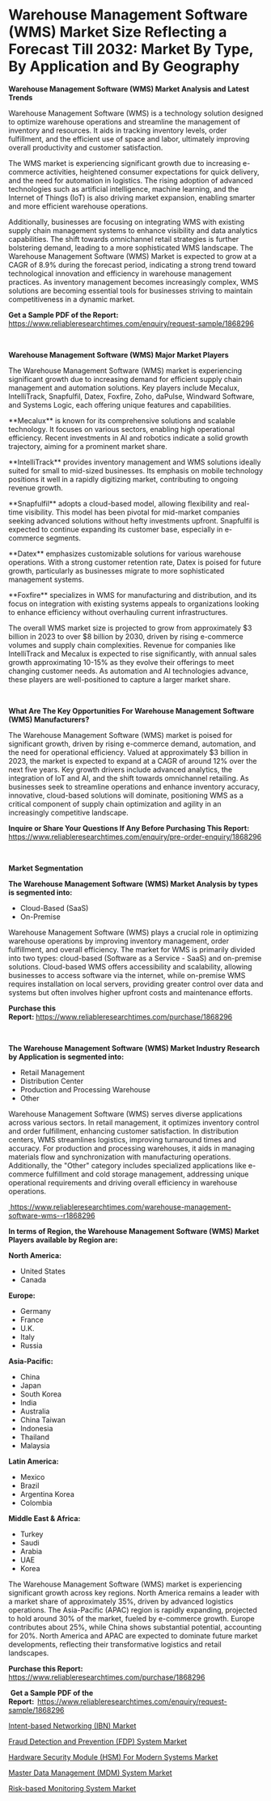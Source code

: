 <p><h1>Warehouse Management Software (WMS) Market Size Reflecting a Forecast Till 2032: Market By Type, By Application and By Geography</h1></p><p><strong>Warehouse Management Software (WMS) Market Analysis and Latest Trends</strong></p>
<p><p>Warehouse Management Software (WMS) is a technology solution designed to optimize warehouse operations and streamline the management of inventory and resources. It aids in tracking inventory levels, order fulfillment, and the efficient use of space and labor, ultimately improving overall productivity and customer satisfaction. </p><p>The WMS market is experiencing significant growth due to increasing e-commerce activities, heightened consumer expectations for quick delivery, and the need for automation in logistics. The rising adoption of advanced technologies such as artificial intelligence, machine learning, and the Internet of Things (IoT) is also driving market expansion, enabling smarter and more efficient warehouse operations. </p><p>Additionally, businesses are focusing on integrating WMS with existing supply chain management systems to enhance visibility and data analytics capabilities. The shift towards omnichannel retail strategies is further bolstering demand, leading to a more sophisticated WMS landscape. The Warehouse Management Software (WMS) Market is expected to grow at a CAGR of 8.9% during the forecast period, indicating a strong trend toward technological innovation and efficiency in warehouse management practices. As inventory management becomes increasingly complex, WMS solutions are becoming essential tools for businesses striving to maintain competitiveness in a dynamic market.</p></p>
<p><strong>Get a Sample PDF of the Report:&nbsp;</strong> <a href="https://www.reliableresearchtimes.com/enquiry/request-sample/1868296?utm_campaign=2193&utm_medium=2&utm_source=Github&utm_content=ia&utm_term=11032025&utm_id=warehouse-management-software-wms">https://www.reliableresearchtimes.com/enquiry/request-sample/1868296</a></p>
<p>&nbsp;</p>
<p><strong>Warehouse Management Software (WMS) Major Market Players</strong></p>
<p><p>The Warehouse Management Software (WMS) market is experiencing significant growth due to increasing demand for efficient supply chain management and automation solutions. Key players include Mecalux, IntelliTrack, Snapfulfil, Datex, Foxfire, Zoho, daPulse, Windward Software, and Systems Logic, each offering unique features and capabilities.</p><p>**Mecalux** is known for its comprehensive solutions and scalable technology. It focuses on various sectors, enabling high operational efficiency. Recent investments in AI and robotics indicate a solid growth trajectory, aiming for a prominent market share.</p><p>**IntelliTrack** provides inventory management and WMS solutions ideally suited for small to mid-sized businesses. Its emphasis on mobile technology positions it well in a rapidly digitizing market, contributing to ongoing revenue growth.</p><p>**Snapfulfil** adopts a cloud-based model, allowing flexibility and real-time visibility. This model has been pivotal for mid-market companies seeking advanced solutions without hefty investments upfront. Snapfulfil is expected to continue expanding its customer base, especially in e-commerce segments.</p><p>**Datex** emphasizes customizable solutions for various warehouse operations. With a strong customer retention rate, Datex is poised for future growth, particularly as businesses migrate to more sophisticated management systems.</p><p>**Foxfire** specializes in WMS for manufacturing and distribution, and its focus on integration with existing systems appeals to organizations looking to enhance efficiency without overhauling current infrastructures.</p><p>The overall WMS market size is projected to grow from approximately $3 billion in 2023 to over $8 billion by 2030, driven by rising e-commerce volumes and supply chain complexities. Revenue for companies like IntelliTrack and Mecalux is expected to rise significantly, with annual sales growth approximating 10-15% as they evolve their offerings to meet changing customer needs. As automation and AI technologies advance, these players are well-positioned to capture a larger market share.</p></p>
<p>&nbsp;</p>
<p><strong>What Are The Key Opportunities For Warehouse Management Software (WMS) Manufacturers?</strong></p>
<p><p>The Warehouse Management Software (WMS) market is poised for significant growth, driven by rising e-commerce demand, automation, and the need for operational efficiency. Valued at approximately $3 billion in 2023, the market is expected to expand at a CAGR of around 12% over the next five years. Key growth drivers include advanced analytics, the integration of IoT and AI, and the shift towards omnichannel retailing. As businesses seek to streamline operations and enhance inventory accuracy, innovative, cloud-based solutions will dominate, positioning WMS as a critical component of supply chain optimization and agility in an increasingly competitive landscape.</p></p>
<p><strong>Inquire or Share Your Questions If Any Before Purchasing This Report:</strong> <a href="https://www.reliableresearchtimes.com/enquiry/pre-order-enquiry/1868296?utm_campaign=2193&utm_medium=2&utm_source=Github&utm_content=ia&utm_term=11032025&utm_id=warehouse-management-software-wms">https://www.reliableresearchtimes.com/enquiry/pre-order-enquiry/1868296</a></p>
<p>&nbsp;</p>
<p><strong>Market Segmentation</strong></p>
<p><strong>The Warehouse Management Software (WMS) Market Analysis by types is segmented into:</strong></p>
<p><ul><li>Cloud-Based (SaaS)</li><li>On-Premise</li></ul></p>
<p><p>Warehouse Management Software (WMS) plays a crucial role in optimizing warehouse operations by improving inventory management, order fulfillment, and overall efficiency. The market for WMS is primarily divided into two types: cloud-based (Software as a Service - SaaS) and on-premise solutions. Cloud-based WMS offers accessibility and scalability, allowing businesses to access software via the internet, while on-premise WMS requires installation on local servers, providing greater control over data and systems but often involves higher upfront costs and maintenance efforts.</p></p>
<p><strong>Purchase this Report:&nbsp;</strong><a href="https://www.reliableresearchtimes.com/purchase/1868296?utm_campaign=2193&utm_medium=2&utm_source=Github&utm_content=ia&utm_term=11032025&utm_id=warehouse-management-software-wms">https://www.reliableresearchtimes.com/purchase/1868296</a></p>
<p>&nbsp;</p>
<p><strong>The Warehouse Management Software (WMS) Market Industry Research by Application is segmented into:</strong></p>
<p><ul><li>Retail Management</li><li>Distribution Center</li><li>Production and Processing Warehouse</li><li>Other</li></ul></p>
<p><p>Warehouse Management Software (WMS) serves diverse applications across various sectors. In retail management, it optimizes inventory control and order fulfillment, enhancing customer satisfaction. In distribution centers, WMS streamlines logistics, improving turnaround times and accuracy. For production and processing warehouses, it aids in managing materials flow and synchronization with manufacturing operations. Additionally, the "Other" category includes specialized applications like e-commerce fulfillment and cold storage management, addressing unique operational requirements and driving overall efficiency in warehouse operations.</p></p>
<p><a href="https://www.reliableresearchtimes.com/warehouse-management-software-wms--r1868296?utm_campaign=2193&utm_medium=2&utm_source=Github&utm_content=ia&utm_term=11032025&utm_id=warehouse-management-software-wms">&nbsp;https://www.reliableresearchtimes.com/warehouse-management-software-wms--r1868296</a></p>
<p><strong>In terms of Region, the Warehouse Management Software (WMS) Market Players available by Region are:</strong></p>
<p>
    <p> <strong> North America: </strong>
        <ul>
            <li>United States</li>
            <li>Canada</li>
        </ul>
        </p> 
    <p> <strong> Europe: </strong>
        <ul>
            <li>Germany</li>
            <li>France</li>
            <li>U.K.</li>
            <li>Italy</li>
            <li>Russia</li>
        </ul>
        </p> 
    <p> <strong> Asia-Pacific: </strong>
        <ul>
            <li>China</li>
            <li>Japan</li>
            <li>South Korea</li>
            <li>India</li>
            <li>Australia</li>
            <li>China Taiwan</li>
            <li>Indonesia</li>
            <li>Thailand</li>
            <li>Malaysia</li>
        </ul>
        </p> 
    <p> <strong> Latin America: </strong>
        <ul>
            <li>Mexico</li>
            <li>Brazil</li>
            <li>Argentina Korea</li>
            <li>Colombia</li>
        </ul>
        </p> 
    <p> <strong> Middle East & Africa: </strong>
        <ul>
            <li>Turkey</li>
            <li>Saudi</li>
            <li>Arabia</li>
            <li>UAE</li>
            <li>Korea</li>
        </ul>
    </p>
    </p>
<p><p>The Warehouse Management Software (WMS) market is experiencing significant growth across key regions. North America remains a leader with a market share of approximately 35%, driven by advanced logistics operations. The Asia-Pacific (APAC) region is rapidly expanding, projected to hold around 30% of the market, fueled by e-commerce growth. Europe contributes about 25%, while China shows substantial potential, accounting for 20%. North America and APAC are expected to dominate future market developments, reflecting their transformative logistics and retail landscapes.</p></p>
<p><strong>Purchase this Report: </strong><a href="https://www.reliableresearchtimes.com/purchase/1868296?utm_campaign=2193&utm_medium=2&utm_source=Github&utm_content=ia&utm_term=11032025&utm_id=warehouse-management-software-wms">https://www.reliableresearchtimes.com/purchase/1868296</a></p>
<p>&nbsp;<strong>Get a Sample PDF of the Report:&nbsp;&nbsp;</strong><a href="https://www.reliableresearchtimes.com/enquiry/request-sample/1868296?utm_campaign=2193&utm_medium=2&utm_source=Github&utm_content=ia&utm_term=11032025&utm_id=warehouse-management-software-wms">https://www.reliableresearchtimes.com/enquiry/request-sample/1868296</a></p>
<p><strong></strong></p>
<p><p><a href="https://github.com/steegeneat/Market-Research-Report-List-1/blob/main/intent-based-networking-ibn-market.md?utm_campaign=2193&utm_medium=2&utm_source=Github&utm_content=ia&utm_term=11032025&utm_id=warehouse-management-software-wms">Intent-based Networking (IBN) Market</a></p><p><a href="https://github.com/enieyfabius/Market-Research-Report-List-1/blob/main/fraud-detection-and-prevention-fdp-system-market.md?utm_campaign=2193&utm_medium=2&utm_source=Github&utm_content=ia&utm_term=11032025&utm_id=warehouse-management-software-wms">Fraud Detection and Prevention (FDP) System Market</a></p><p><a href="https://github.com/clemmheisefy/Market-Research-Report-List-1/blob/main/hardware-security-module-hsm-for-modern-systems-market.md?utm_campaign=2193&utm_medium=2&utm_source=Github&utm_content=ia&utm_term=11032025&utm_id=warehouse-management-software-wms">Hardware Security Module (HSM) For Modern Systems Market</a></p><p><a href="https://github.com/lontohhikma/Market-Research-Report-List-1/blob/main/master-data-management-mdm-system-market.md?utm_campaign=2193&utm_medium=2&utm_source=Github&utm_content=ia&utm_term=11032025&utm_id=warehouse-management-software-wms">Master Data Management (MDM) System Market</a></p><p><a href="https://github.com/payareganiou/Market-Research-Report-List-1/blob/main/risk-based-monitoring-system-market.md?utm_campaign=2193&utm_medium=2&utm_source=Github&utm_content=ia&utm_term=11032025&utm_id=warehouse-management-software-wms">Risk-based Monitoring System Market</a></p></p>